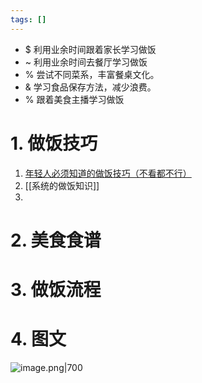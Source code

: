 ```yaml
---
tags: []
---
```

- $ 利用业余时间跟着家长学习做饭
- ~ 利用业余时间去餐厅学习做饭
- % 尝试不同菜系，丰富餐桌文化。
- & 学习食品保存方法，减少浪费。
- % 跟着美食主播学习做饭
# 1. 做饭技巧
1. [年轻人必须知道的做饭技巧（不看都不行）](https://mp.weixin.qq.com/s?__biz=MzI2MTk2Mzg5Ng==&mid=2247485974&idx=1&sn=b5bf55a483342004c80e035c1d35fd3c&scene=19#wechat_redirect)
2. [[系统的做饭知识]]
3. 

# 2. 美食食谱


# 3. 做饭流程


# 4. 图文
![image.png|700](https://fig-1321973591.cos.ap-nanjing.myqcloud.com/20241115220343.png)
